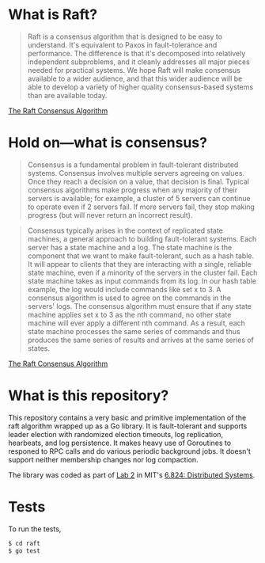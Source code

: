 # What is Raft?
> Raft is a consensus algorithm that is designed to be easy to understand. It's equivalent to Paxos in fault-tolerance and performance. The difference is that it's decomposed into relatively independent subproblems, and it cleanly addresses all major pieces needed for practical systems. We hope Raft will make consensus available to a wider audience, and that this wider audience will be able to develop a variety of higher quality consensus-based systems than are available today. 

[The Raft Consensus Algorithm](https://raft.github.io/)

# Hold on—what is consensus?
> Consensus is a fundamental problem in fault-tolerant distributed systems. Consensus involves multiple servers agreeing on values. Once they reach a decision on a value, that decision is final. Typical consensus algorithms make progress when any majority of their servers is available; for example, a cluster of 5 servers can continue to operate even if 2 servers fail. If more servers fail, they stop making progress (but will never return an incorrect result).

> Consensus typically arises in the context of replicated state machines, a general approach to building fault-tolerant systems. Each server has a state machine and a log. The state machine is the component that we want to make fault-tolerant, such as a hash table. It will appear to clients that they are interacting with a single, reliable state machine, even if a minority of the servers in the cluster fail. Each state machine takes as input commands from its log. In our hash table example, the log would include commands like set x to 3. A consensus algorithm is used to agree on the commands in the servers' logs. The consensus algorithm must ensure that if any state machine applies set x to 3 as the nth command, no other state machine will ever apply a different nth command. As a result, each state machine processes the same series of commands and thus produces the same series of results and arrives at the same series of states.

[The Raft Consensus Algorithm](https://raft.github.io/) 

# What is this repository?
This repository contains a very basic and primitive implementation of the raft algorithm wrapped up as a Go library. It is fault-tolerant and supports leader election with randomized election timeouts, log replication, hearbeats, and log persistence. It makes heavy use of Goroutines to responed to RPC calls and do various periodic background jobs. It doesn't support neither membership changes nor log compaction.

The library was coded as part of [Lab 2](http://nil.csail.mit.edu/6.824/2020/labs/lab-raft.html) in MIT's [6.824: Distributed Systems](http://nil.csail.mit.edu/6.824/2020/).

# Tests
To run the tests,
```sh
$ cd raft
$ go test
```

